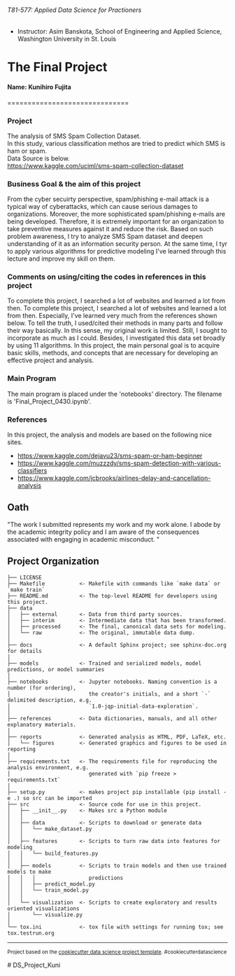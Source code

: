 ###### T81-577: Applied Data Science for Practioners
 - Instructor: Asim Banskota, School of Engineering and Applied Science, Washington University in St. Louis
# The Final Project
#### Name: Kunihiro Fujita
==============================
### Project
The analysis of SMS Spam Collection Dataset.<br>
In this study, various classification methos are tried to predict which SMS is ham or spam.<br>
Data Source is below.<br>
https://www.kaggle.com/uciml/sms-spam-collection-dataset<br>
### Business Goal & the aim of this project
From the cyber secuirty perspective, spam/phishing e-mail attack is a typical way of cyberattacks, which can cause serious damages to organizations. Moreover, the more sophisticated spam/phishing e-mails are being developed. Therefore, it is extremely important for an organization to take preventive measures against it and reduce the risk.
Based on such problem awareness, I try to analyze SMS Spam dataset and deepen understanding of it as an information security person.
At the same time, I tyr to apply various algorithms for predictive modeling I've learned through this lecture and improve my skill on them. 

### Comments on using/citing the codes in references in this project
To complete this project, I searched a lot of websites and learned a lot from then. To complete this project, I searched a lot of websites and learned a lot from then. Especially, I've learned very much from the references shown below. To tell the truth, I used/cited their methods in many parts and follow their way basically. In this sense, my original work is limited. Still, I sought to incorporate as much as I could. Besides, I investigated this data set broadly by using 11 algorithms.
In this project, the main personal goal is to acquire basic skills, methods, and concepts that are necessary for developing an effective project and analysis.

### Main Program
The main program is placed under the 'notebooks' directory. The filename is 'Final_Project_0430.ipynb'.

### References
In this project, the analysis and models are based on the following nice sites.<br>
- https://www.kaggle.com/dejavu23/sms-spam-or-ham-beginner
- https://www.kaggle.com/muzzzdy/sms-spam-detection-with-various-classifiers<br>
- https://www.kaggle.com/jcbrooks/airlines-delay-and-cancellation-analysis
## Oath<br>
"The work I submitted represents my work and my work alone.  I abode by the academic integrity policy and I am aware of the consequences associated with engaging in academic misconduct. "

Project Organization
------------

    ├── LICENSE
    ├── Makefile           <- Makefile with commands like `make data` or `make train`
    ├── README.md          <- The top-level README for developers using this project.
    ├── data
    │   ├── external       <- Data from third party sources.
    │   ├── interim        <- Intermediate data that has been transformed.
    │   ├── processed      <- The final, canonical data sets for modeling.
    │   └── raw            <- The original, immutable data dump.
    │
    ├── docs               <- A default Sphinx project; see sphinx-doc.org for details
    │
    ├── models             <- Trained and serialized models, model predictions, or model summaries
    │
    ├── notebooks          <- Jupyter notebooks. Naming convention is a number (for ordering),
    │                         the creator's initials, and a short `-` delimited description, e.g.
    │                         `1.0-jqp-initial-data-exploration`.
    │
    ├── references         <- Data dictionaries, manuals, and all other explanatory materials.
    │
    ├── reports            <- Generated analysis as HTML, PDF, LaTeX, etc.
    │   └── figures        <- Generated graphics and figures to be used in reporting
    │
    ├── requirements.txt   <- The requirements file for reproducing the analysis environment, e.g.
    │                         generated with `pip freeze > requirements.txt`
    │
    ├── setup.py           <- makes project pip installable (pip install -e .) so src can be imported
    ├── src                <- Source code for use in this project.
    │   ├── __init__.py    <- Makes src a Python module
    │   │
    │   ├── data           <- Scripts to download or generate data
    │   │   └── make_dataset.py
    │   │
    │   ├── features       <- Scripts to turn raw data into features for modeling
    │   │   └── build_features.py
    │   │
    │   ├── models         <- Scripts to train models and then use trained models to make
    │   │   │                 predictions
    │   │   ├── predict_model.py
    │   │   └── train_model.py
    │   │
    │   └── visualization  <- Scripts to create exploratory and results oriented visualizations
    │       └── visualize.py
    │
    └── tox.ini            <- tox file with settings for running tox; see tox.testrun.org


--------

<p><small>Project based on the <a target="_blank" href="https://drivendata.github.io/cookiecutter-data-science/">cookiecutter data science project template</a>. #cookiecutterdatascience</small></p>
# DS_Project_Kuni
